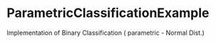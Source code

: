 # ParametricClassificationExample

Implementation of Binary Classification ( parametric - Normal Dist.) 
